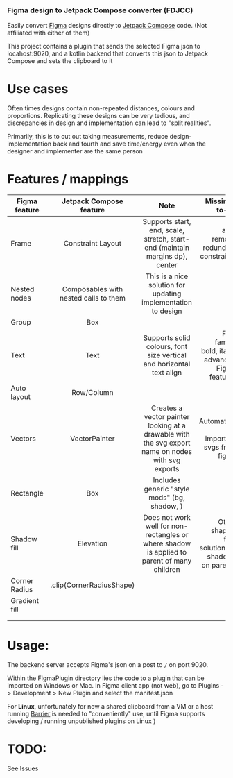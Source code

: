 ### Figma design to Jetpack Compose converter (FDJCC)
Easily convert [Figma](https://www.figma.com/) designs directly to [Jetpack Compose](https://developer.android.com/jetpack/compose) code. (Not affiliated with either of them)

This project contains a plugin that sends the selected Figma json to locahost:9020, and a kotlin backend that converts this json
to Jetpack Compose and sets the clipboard to it 

# Use cases

Often times designs contain non-repeated distances, colours and proportions. Replicating these designs can be very tedious, and discrepancies in design and implementation can lead to "split realities".

Primarily, this is to cut out taking measurements, reduce design-implementation back and fourth and save time/energy even when the designer and implementer are the same person

# Features / mappings 


| Figma feature   |      Jetpack Compose feature      |  Note | Missing / to-do
|----------|:-------------:|:------:|------:|
| Frame | Constraint Layout | Supports start, end, scale, stretch, start-end (maintain margins dp), center | auto remove redundant constraints
| Nested nodes | Composables with nested calls to them  | This is a nice solution for updating implementation to design|
| Group |    Box   |   |
| Text        | Text |    Supports solid colours, font size vertical and horizontal text align | Font family, bold, italic, advanced Figma features
| Auto layout |  Row/Column |    |
| Vectors | VectorPainter  |  Creates a vector painter looking at a drawable with the svg export name on nodes with svg exports   | Automation for importing svgs from figma
| Rectangle | Box  |  Includes generic "style mods" (bg, shadow, )  |
| Shadow fill |  Elevation  |  Does not work well for non-rectangles or where shadow is applied to parent of many children | Other shapes, find solution for shadows on parents
| Corner Radius |  .clip(CornerRadiusShape) | |
| Gradient fill |   | |
|  |   | |
|  |   | |

# Usage:

The backend server accepts Figma's json on a post to `/` on port 9020.

Within the FigmaPlugin directory lies the code to a plugin that can be imported on Windows or Mac. In Figma client app (not web), go to
Plugins -> Development > New Plugin and select the manifest.json

For **Linux**, unfortunately for now a shared clipboard from a VM or a host running [Barrier](https://github.com/debauchee/barrier) is needed to "conveniently" use,
 until Figma supports developing / running unpublished plugins on Linux )

# TODO:
See Issues
